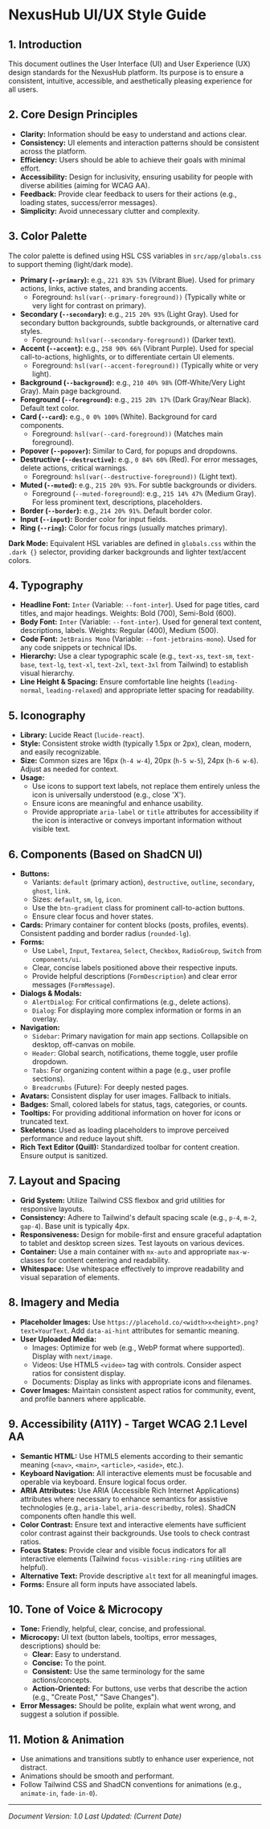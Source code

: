 # NexusHub UI/UX Style Guide

## 1. Introduction
This document outlines the User Interface (UI) and User Experience (UX) design standards for the NexusHub platform. Its purpose is to ensure a consistent, intuitive, accessible, and aesthetically pleasing experience for all users.

## 2. Core Design Principles
- **Clarity:** Information should be easy to understand and actions clear.
- **Consistency:** UI elements and interaction patterns should be consistent across the platform.
- **Efficiency:** Users should be able to achieve their goals with minimal effort.
- **Accessibility:** Design for inclusivity, ensuring usability for people with diverse abilities (aiming for WCAG AA).
- **Feedback:** Provide clear feedback to users for their actions (e.g., loading states, success/error messages).
- **Simplicity:** Avoid unnecessary clutter and complexity.

## 3. Color Palette
The color palette is defined using HSL CSS variables in `src/app/globals.css` to support theming (light/dark mode).
- **Primary (`--primary`):** e.g., `221 83% 53%` (Vibrant Blue). Used for primary actions, links, active states, and branding accents.
    - Foreground: `hsl(var(--primary-foreground))` (Typically white or very light for contrast on primary).
- **Secondary (`--secondary`):** e.g., `215 20% 93%` (Light Gray). Used for secondary button backgrounds, subtle backgrounds, or alternative card styles.
    - Foreground: `hsl(var(--secondary-foreground))` (Darker text).
- **Accent (`--accent`):** e.g., `258 90% 66%` (Vibrant Purple). Used for special call-to-actions, highlights, or to differentiate certain UI elements.
    - Foreground: `hsl(var(--accent-foreground))` (Typically white or very light).
- **Background (`--background`):** e.g., `210 40% 98%` (Off-White/Very Light Gray). Main page background.
- **Foreground (`--foreground`):** e.g., `215 28% 17%` (Dark Gray/Near Black). Default text color.
- **Card (`--card`):** e.g., `0 0% 100%` (White). Background for card components.
    - Foreground: `hsl(var(--card-foreground))` (Matches main foreground).
- **Popover (`--popover`):** Similar to Card, for popups and dropdowns.
- **Destructive (`--destructive`):** e.g., `0 84% 60%` (Red). For error messages, delete actions, critical warnings.
    - Foreground: `hsl(var(--destructive-foreground))` (Light text).
- **Muted (`--muted`):** e.g., `215 20% 93%`. For subtle backgrounds or dividers.
    - Foreground (`--muted-foreground`): e.g., `215 14% 47%` (Medium Gray). For less prominent text, descriptions, placeholders.
- **Border (`--border`):** e.g., `214 20% 91%`. Default border color.
- **Input (`--input`):** Border color for input fields.
- **Ring (`--ring`):** Color for focus rings (usually matches primary).

**Dark Mode:** Equivalent HSL variables are defined in `globals.css` within the `.dark {}` selector, providing darker backgrounds and lighter text/accent colors.

## 4. Typography
- **Headline Font:** `Inter` (Variable: `--font-inter`). Used for page titles, card titles, and major headings. Weights: Bold (700), Semi-Bold (600).
- **Body Font:** `Inter` (Variable: `--font-inter`). Used for general text content, descriptions, labels. Weights: Regular (400), Medium (500).
- **Code Font:** `JetBrains Mono` (Variable: `--font-jetbrains-mono`). Used for any code snippets or technical IDs.
- **Hierarchy:** Use a clear typographic scale (e.g., `text-xs`, `text-sm`, `text-base`, `text-lg`, `text-xl`, `text-2xl`, `text-3xl` from Tailwind) to establish visual hierarchy.
- **Line Height & Spacing:** Ensure comfortable line heights (`leading-normal`, `leading-relaxed`) and appropriate letter spacing for readability.

## 5. Iconography
- **Library:** Lucide React (`lucide-react`).
- **Style:** Consistent stroke width (typically 1.5px or 2px), clean, modern, and easily recognizable.
- **Size:** Common sizes are 16px (`h-4 w-4`), 20px (`h-5 w-5`), 24px (`h-6 w-6`). Adjust as needed for context.
- **Usage:**
    - Use icons to support text labels, not replace them entirely unless the icon is universally understood (e.g., close 'X').
    - Ensure icons are meaningful and enhance usability.
    - Provide appropriate `aria-label` or `title` attributes for accessibility if the icon is interactive or conveys important information without visible text.

## 6. Components (Based on ShadCN UI)
- **Buttons:**
    - Variants: `default` (primary action), `destructive`, `outline`, `secondary`, `ghost`, `link`.
    - Sizes: `default`, `sm`, `lg`, `icon`.
    - Use the `btn-gradient` class for prominent call-to-action buttons.
    - Ensure clear focus and hover states.
- **Cards:** Primary container for content blocks (posts, profiles, events). Consistent padding and border radius (`rounded-lg`).
- **Forms:**
    - Use `Label`, `Input`, `Textarea`, `Select`, `Checkbox`, `RadioGroup`, `Switch` from `components/ui`.
    - Clear, concise labels positioned above their respective inputs.
    - Provide helpful descriptions (`FormDescription`) and clear error messages (`FormMessage`).
- **Dialogs & Modals:**
    - `AlertDialog`: For critical confirmations (e.g., delete actions).
    - `Dialog`: For displaying more complex information or forms in an overlay.
- **Navigation:**
    - `Sidebar`: Primary navigation for main app sections. Collapsible on desktop, off-canvas on mobile.
    - `Header`: Global search, notifications, theme toggle, user profile dropdown.
    - `Tabs`: For organizing content within a page (e.g., user profile sections).
    - `Breadcrumbs` (Future): For deeply nested pages.
- **Avatars:** Consistent display for user images. Fallback to initials.
- **Badges:** Small, colored labels for status, tags, categories, or counts.
- **Tooltips:** For providing additional information on hover for icons or truncated text.
- **Skeletons:** Used as loading placeholders to improve perceived performance and reduce layout shift.
- **Rich Text Editor (Quill):** Standardized toolbar for content creation. Ensure output is sanitized.

## 7. Layout and Spacing
- **Grid System:** Utilize Tailwind CSS flexbox and grid utilities for responsive layouts.
- **Consistency:** Adhere to Tailwind's default spacing scale (e.g., `p-4`, `m-2`, `gap-4`). Base unit is typically 4px.
- **Responsiveness:** Design for mobile-first and ensure graceful adaptation to tablet and desktop screen sizes. Test layouts on various devices.
- **Container:** Use a main container with `mx-auto` and appropriate `max-w-` classes for content centering and readability.
- **Whitespace:** Use whitespace effectively to improve readability and visual separation of elements.

## 8. Imagery and Media
- **Placeholder Images:** Use `https://placehold.co/<width>x<height>.png?text=YourText`. Add `data-ai-hint` attributes for semantic meaning.
- **User Uploaded Media:**
    - Images: Optimize for web (e.g., WebP format where supported). Display with `next/image`.
    - Videos: Use HTML5 `<video>` tag with controls. Consider aspect ratios for consistent display.
    - Documents: Display as links with appropriate icons and filenames.
- **Cover Images:** Maintain consistent aspect ratios for community, event, and profile banners where applicable.

## 9. Accessibility (A11Y) - Target WCAG 2.1 Level AA
- **Semantic HTML:** Use HTML5 elements according to their semantic meaning (`<nav>`, `<main>`, `<article>`, `<aside>`, etc.).
- **Keyboard Navigation:** All interactive elements must be focusable and operable via keyboard. Ensure logical focus order.
- **ARIA Attributes:** Use ARIA (Accessible Rich Internet Applications) attributes where necessary to enhance semantics for assistive technologies (e.g., `aria-label`, `aria-describedby`, roles). ShadCN components often handle this well.
- **Color Contrast:** Ensure text and interactive elements have sufficient color contrast against their backgrounds. Use tools to check contrast ratios.
- **Focus States:** Provide clear and visible focus indicators for all interactive elements (Tailwind `focus-visible:ring-ring` utilities are helpful).
- **Alternative Text:** Provide descriptive `alt` text for all meaningful images.
- **Forms:** Ensure all form inputs have associated labels.

## 10. Tone of Voice & Microcopy
- **Tone:** Friendly, helpful, clear, concise, and professional.
- **Microcopy:** UI text (button labels, tooltips, error messages, descriptions) should be:
    - **Clear:** Easy to understand.
    - **Concise:** To the point.
    - **Consistent:** Use the same terminology for the same actions/concepts.
    - **Action-Oriented:** For buttons, use verbs that describe the action (e.g., "Create Post," "Save Changes").
- **Error Messages:** Should be polite, explain what went wrong, and suggest a solution if possible.

## 11. Motion & Animation
- Use animations and transitions subtly to enhance user experience, not distract.
- Animations should be smooth and performant.
- Follow Tailwind CSS and ShadCN conventions for animations (e.g., `animate-in`, `fade-in-0`).

---
*Document Version: 1.0*
*Last Updated: (Current Date)*
